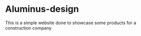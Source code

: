 # Aluminus-design
This is a simple website done to showcase some products for a construction company
